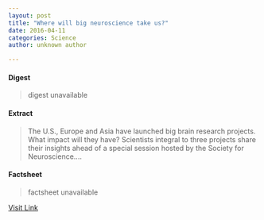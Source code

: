 ```yaml
---
layout: post
title: "Where will big neuroscience take us?"
date: 2016-04-11
categories: Science
author: unknown author

---
```



#### Digest
>digest unavailable

#### Extract
>The U.S., Europe and Asia have launched big brain research projects. What impact will they have? Scientists integral to three projects share their insights ahead of a special session hosted by the Society for Neuroscience....

#### Factsheet
>factsheet unavailable

[Visit Link](http://feeds.sciencedaily.com/~r/sciencedaily/~3/6aY0Mc4InK4/141117110702.htm)


